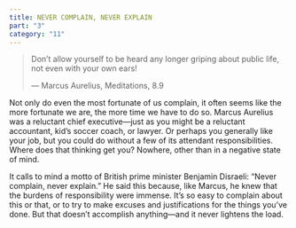 ```yaml
---
title: NEVER COMPLAIN, NEVER EXPLAIN
part: "3"
category: "11"
---
```


> Don’t allow yourself to be heard any longer griping about public life, not even with your own ears!
>
> — Marcus Aurelius, Meditations, 8.9

Not only do even the most fortunate of us complain, it often seems like the more fortunate we are, the more time we have to do so. Marcus Aurelius was a reluctant chief executive—just as you might be a reluctant accountant, kid’s soccer coach, or lawyer. Or perhaps you generally like your job, but you could do without a few of its attendant responsibilities. Where does that thinking get you? Nowhere, other than in a negative state of mind.

It calls to mind a motto of British prime minister Benjamin Disraeli: “Never complain, never explain.” He said this because, like Marcus, he knew that the burdens of responsibility were immense. It’s so easy to complain about this or that, or to try to make excuses and justifications for the things you’ve done. But that doesn’t accomplish anything—and it never lightens the load.
